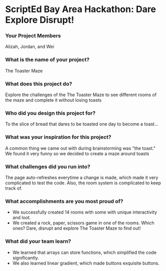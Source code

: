 # ScriptEd Bay Area Hackathon: Dare Explore Disrupt!

### Your Project Members
Alizah, Jordan, and Wei
### What is the name of your project?    
The Toaster Maze
### What does this project do?
Explore the challenges of the The Toaster Maze to see different rooms of the maze and complete it without losing toasts
### Who did you design this project for?
To the slice of bread that dares to be toasted one day to become a toast...
### What was your inspiration for this project?
A common thing we came out with during brainstorming was "the toast." We found it very funny so we decided to create a maze around toasts
### What challenges did you run into?
The page auto-refreshes everytime a change is made, which made it very complicated to test the code.
Also, the room system is complicated to keep track of.
### What accomplishments are you most proud of?
- We successfully created 14 rooms with some with unique interactivity and loot.
- We created a rock, paper, scissors game in one of the rooms.
Which ones? Dare, disrupt and explore The Toaster Maze to find out!
### What did your team learn?
- We learned that arrays can store functions, which simplified the code significantly.
- We also learned linear gradient, which made buttons exquisite buttons.








